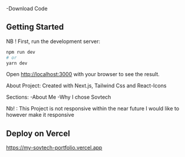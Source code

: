 -Download Code

## Getting Started

NB ! First, run the development server:

```bash
npm run dev
# or
yarn dev
```

Open [http://localhost:3000](http://localhost:3000) with your browser to see the result.

About Project:
Created with Next.js, Tailwind Css and React-Icons

Sections:
-About Me
-Why I chose Sovtech

Nb! :
This Project is not responsive within the near future I would like to however make it responsive

## Deploy on Vercel

https://my-sovtech-portfolio.vercel.app
